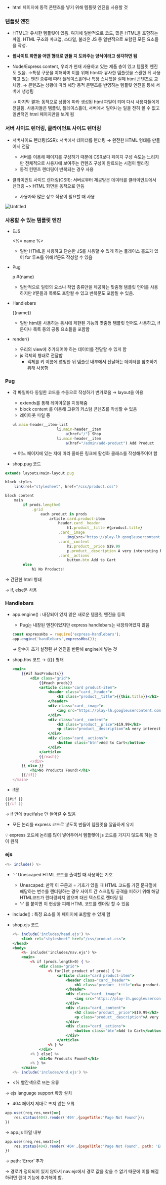 - html 페이지에 동적 콘텐츠를 넣기 위해 템플릿 엔진을 사용할 것

### 템플릿 엔진

- HTML과 유사한 템플릿이 있음. 여기에 일반적으로 코드, 많은 HTML을 포함하는 파일, HTML 구조와 마크업, 스타일, 불러온 JS 등 일반적으로 포함된 모든 요소들을 작성.
- **웹사이트 화면을 어떤 형태로 만들 지 도와주는 양식이라고 생각하면 됨**
- Node/Express content, 우리가 현재 사용하고 있는 제품 층이 있고 템플릿 엔진도 있음.
→특정 구문을 이해하며 이를 위해 html과 유사한 템플릿을 스캔한 뒤 사용하고 있는 엔진 종류에 따라 플레이스홀더나 특정 스니펫을 실제 html 콘텐츠로 교체함. 
→ 콘텐츠는 상황에 따라 해당 동적 콘텐츠를 반영하는 템플릿 엔진을 통해 서버에 생성됨
    
    → 마지막 결과: 동적으로 상황에 따라 생성된 html 파일이 되며 다시 사용자들에게 전달됨. 사용자들은 템플릿, 플레이스홀더, 서버에서 일어나는 일을 전혀 볼 수 없고 일반적인 html 페이지만을 보게 됨
    

### 서버 사이드 렌더링, 클라이언트 사이드 렌더링

- 서버사이드 렌더링(SSR): 서버에서 데이터를 렌더링 → 완전한 HTML 형태를 만들어서 전달
    - 서버를 이용해 페이지를 구성하기 때문에 CSR보다 페이지 구성 속도는 느리지만 전체적으로 사용자에 보여주는 컨텐츠 구성이 완료되는 시점이 빨라짐
    - 동적 컨텐츠 렌더링이 반복되는 경우 사용
    
- 클라이언트 사이드 렌더링(CSR): 서버로부터 제공받은 데이터를 클라이언트에서 렌더링 ~> HTML 화면을 동적으로 만듬
    - 사용자와 많은 상호 작용이 필요할 때 사용

![Untitled](https://s3-us-west-2.amazonaws.com/secure.notion-static.com/f7523f1d-54ec-4465-9a99-834f4b8bf6d8/Untitled.png)

### 사용할 수 있는 템플릿 엔진

- EJS
    
    <p><%= name %></p>
    
    - 일반 HTML을 사용하고 단순한 JS를 사용할 수 있게 하는 플레이스 홀드가 있어 for 루프를 위해 if문도 작성할 수 있음
- Pug
    
    p #{name}
    
    - 일반적으로 일련의 요소나 작업 종류만을 제공하는 맞춤형 템플릿 언어를 사용하지만 if문들과 목록도 포함될 수 있고 반복문도 포함될 수 있음.
- Handlebars
    
    <p>{{name}}</p>
    
    - 일반 html을 사용하는 동시에 제한된 기능의 맞춤형 템플릿 언어도 사용하고, if 문이나 목록 등의 공통 요소들을 포함함

- render()
    - 우리의 view에 추가되어야 하는 데이터를 전달할 수 있게 함
    - js 객체의 형태로 전달함
        - 객체를 키 이름에 맵핑한 뒤 템플릿 내부에서 전달하는 데이터를 참조하기 위해 사용함

### Pug

- 각 파일마다 동일한 코드를 수동으로 작성하기 번거로움 → layout을 이용
    - extends를 통해 레이아웃을 지정해줌
    - block content 를 이용해 고유의 커스텀 콘텐츠를 작성할 수 있음
    - 레이아웃 파일 중
    
    ```jsx
    ul.main-header__item-list
                        li.main-header__item 
                            a(href="/") Shop     
                        li.main-header__item 
                            a(href="/admin/add-product") Add Product
    ```
    
    → 어느 페이지에 있는 지에 따라 올바른 링크에 활성화 클래스를 작성해주어야 함
    
- shop.pug 코드

```jsx
extends layouts/main-layout.pug 

block styles
    link(rel="stylesheet", href="/css/product.css")

block content
    main 
        if prods.length>0
            .grid 
                each product in prods
                    article.card.product-item
                        header.card__header 
                            h1.product__title #{product.title}
                        .card__image 
                            img(src="https://play-lh.googleusercontent.com/_tslXR7zUXgzpiZI9t70ywHqWAxwMi8LLSfx8Ab4Mq4NUTHMjFNxVMwTM1G0Q-XNU80", alt="A book")
                        .card__content 
                            h2.product__price $19.99
                            p.product__description A very interesting book about cook.
                        .card__actions 
                            button.btn Add to Cart
        else 
            h1 No Products!
```

→ 간단한 html 형태

→ if, else문 사용

### Handlebars

- app.engine() : 내장되어 있지 않은 새로운 템플릿 엔진을 등록
    - Pug는 내장된 엔진이었지만 express handlebars는 내장되어있지 않음
    
    ```jsx
    const expressHbs = require('express-handlebars');
    app.engine('handlebars',expressHbs());
    ```
    
    → 함수가 초기 설정된 뷰 엔진을 반환해 engine에 넣는 것
    
- shop.hbs 코드 → {{}} 형태
    
    ```jsx
    <main>
        {{#if hasProducts}}
            <div class="grid">
                {{#each prods}}
                <article class="card product-item">
                    <header class="card__header"> 
                        <h1 class="product__title">{{this.title}}</h1>
                    </header>
                    <div class="card__image"> 
                        <img src="https://play-lh.googleusercontent.com/_tslXR7zUXgzpiZI9t70ywHqWAxwMi8LLSfx8Ab4Mq4NUTHMjFNxVMwTM1G0Q-XNU80", alt="A book">
                    </div>
                    <div class="card__content"> 
                        <h2 class="product__price">$19.99</h2> 
                        <p class="product__description">A very interesting book about cook.</p>
                    </div>
                    <div class="card__actions">
                        <button class="btn">Add to Cart</button> 
                    </div> 
                </article>
                {{/each}}
            </div>
        {{ else }}
            <h1>No Products Found!</h1>
        {{/if}}
    </main>
    ```
    
- if문

```jsx
{{#if }}
{{/if }}
```

→ if 안에 true/false 만 들어갈 수 있음

- 모든 논리를 express 코드로 넣도록 만들어 템플릿을 깔끔하게 유지

<aside>
💡 express 코드에 논리를 많이 넣어두어서 템플렛이 js 코드를 가지지 않도록 하는 것이 원칙

</aside>

### ejs

```jsx
<%- include() %>
```

- ‘-’ Unescaped HTML 코드를 출력할 때 사용하는 기호
    - Unescaped: 만약 이 구문과 = 기호가 있을 때 HTML 코드를 가진 문자열에 해당하는 변수를 렌더링하는 경우 사이트 간 스크립팅 공격을 피하기 위해 해당 HTML코드가 렌더링되지 않으며 대신 텍스트로 렌더링 됨
    - ‘-’ 를 붙이면 이 현상을 피해 HTML 코드를 렌더링 할 수 있음
- include() : 특정 요소를 이 페이지에 포함할 수 있게 함
- shop.ejs 코드
    
    ```jsx
    <%- include('includes/head.ejs') %>
        <link rel="stylesheet" href="/css/product.css">
    </head>
    <body>
        <%- include('includes/nav.ejs') %>
        <main>
            <% if (prods.length>0) { %>
                <div class="grid">
                    <% for(let product of prods) { %>
                        <article class="card product-item">
                            <header class="card__header"> 
                                <h1 class="product__title"><%= product.title %></h1>
                            </header>
                            <div class="card__image"> 
                                <img src="https://play-lh.googleusercontent.com/_tslXR7zUXgzpiZI9t70ywHqWAxwMi8LLSfx8Ab4Mq4NUTHMjFNxVMwTM1G0Q-XNU80", alt="A book">
                            </div>
                            <div class="card__content"> 
                                <h2 class="product__price">$19.99</h2> 
                                <p class="product__description">A very interesting book about cook.</p>
                            </div>
                            <div class="card__actions">
                                <button class="btn">Add to Cart</button> 
                            </div> 
                        </article>
                    <% } %>
                </div>
            <% } else{ %>
                <h1>No Products Found!</h1>
            <% } %>
        </main>
    <%- include('includes/end.ejs') %>
    ```
    

- <% 빨간색으로 뜨는 오류

 → ejs language support 확장 설치

- 404 페이지 제대로 뜨지 않는 오류

```jsx
app.use((req,res,next)=>{
    res.status(404).render('404',{pageTitle:'Page Not Found'});
})
```

→ app.js 파일 내부

```jsx
app.use((req,res,next)=>{
    res.status(404).render('404',{pageTitle:'Page Not Found', path: 'Error'});
})
```

→ path: ‘Error’ 추가

→ 경로가 정의되어 있지 않아서 nav.ejs에서 경로 값을 찾을 수 없기 때문에 이를 해결하려면 렌더 기능에 추가해야 함.